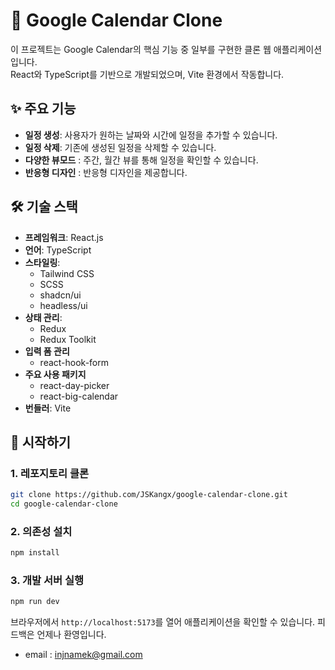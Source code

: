 # 📅 Google Calendar Clone

이 프로젝트는 Google Calendar의 핵심 기능 중 일부를 구현한 클론 웹 애플리케이션입니다.  
React와 TypeScript를 기반으로 개발되었으며, Vite 환경에서 작동합니다.

## ✨ 주요 기능

- **일정 생성**: 사용자가 원하는 날짜와 시간에 일정을 추가할 수 있습니다.
- **일정 삭제**: 기존에 생성된 일정을 삭제할 수 있습니다.
- **다양한 뷰모드** : 주간, 월간 뷰를 통해 일정을 확인할 수 있습니다.
- **반응형 디자인** : 반응형 디자인을 제공합니다.

## 🛠️ 기술 스택

- **프레임워크**: React.js
- **언어**: TypeScript
- **스타일링**:
  - Tailwind CSS
  - SCSS
  - shadcn/ui
  - headless/ui
- **상태 관리**:
  - Redux
  - Redux Toolkit
- **입력 폼 관리**
  - react-hook-form
- **주요 사용 패키지**
  - react-day-picker
  - react-big-calendar
- **번들러**: Vite

## 🚀 시작하기

### 1. 레포지토리 클론

```bash
git clone https://github.com/JSKangx/google-calendar-clone.git
cd google-calendar-clone
```

### 2. 의존성 설치

```bash
npm install
```

### 3. 개발 서버 실행

```bash
npm run dev
```

브라우저에서 `http://localhost:5173`를 열어 애플리케이션을 확인할 수 있습니다.
피드백은 언제나 환영입니다.

- email : injnamek@gmail.com
